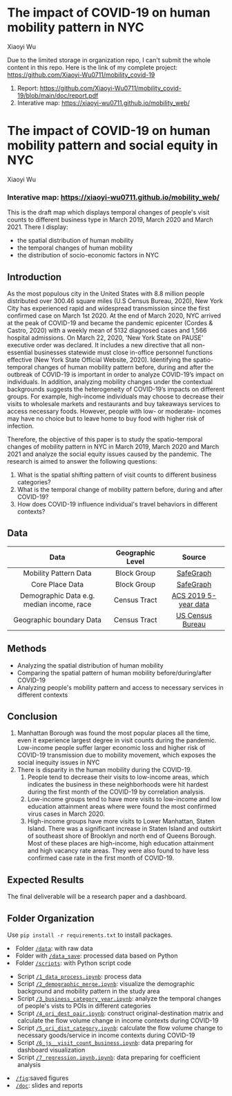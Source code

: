# The impact of COVID-19 on human mobility pattern in NYC
Xiaoyi Wu

Due to the limited storage in organization repo, I can't submit the whole content in this repo. Here is the link of my complete project: https://github.com/Xiaoyi-Wu0711/mobility_covid-19
1. Report: https://github.com/Xiaoyi-Wu0711/mobility_covid-19/blob/main/doc/report.pdf
2. Interative map: https://xiaoyi-wu0711.github.io/mobility_web/

# The impact of COVID-19 on human mobility pattern and social equity in NYC
Xiaoyi Wu

### Interative map: https://xiaoyi-wu0711.github.io/mobility_web/
This is the draft map which displays temporal changes of people's visit counts to different business type in March 2019, March 2020 and March 2021. 
There I display: 
- the spatial distribution of human mobility
- the temporal changes of human mobility 
- the distribution of socio-economic factors in NYC


## Introduction
As the most populous city in the United States with 8.8 million people distributed over 300.46 square miles (U.S Census Bureau, 2020), New York City has experienced rapid and widespread transmission since the first confirmed case on March 1st 2020. At the end of March 2020, NYC arrived at the peak of COVID-19 and became the pandemic epicenter (Cordes \& Castro, 2020) with a weekly mean of 5132 diagnosed cases and 1,566 hospital admissions. On March 22, 2020, 'New York State on PAUSE' executive order was declared. It includes a new directive that all non-essential businesses statewide must close in-office personnel functions effective (New York State Official Website, 2020). Identifying the spatio-temporal changes of human mobility pattern before, during and after the outbreak of COVID-19 is important in order to analyze COVID-19’s impact on individuals. In addition, analyzing mobility changes under the contextual backgrounds suggests the heterogeneity of COVID-19’s impacts on different groups. 
For example, high-income individuals may choose to decrease their visits to wholesale markets and restaurants and buy takeaways services to access necessary foods. 
However, people with low- or moderate- incomes may have no choice but to leave home to buy food with higher risk of infection.

Therefore, the objective of this paper is to study the spatio-temporal changes of mobility pattern in NYC in March 2019, March 2020 and March 2021 and analyze the social equity issues caused by the pandemic. The research is aimed to answer the following questions: 
1. What is the spatial shifting pattern of visit counts to different business categories? 
2. What is the temporal change of mobility pattern before, during and after COVID-19?
3. How does COVID-19 influence individual's travel behaviors in different contexts?

## Data

|     Data     | Geographic Level |           Source            | 
| :------------: | :------------------------: | :------------------------: | 
|    Mobility Pattern Data   | Block Group  |    [SafeGraph](https://www.safegraph.com/)    | 
| Core Place Data | Block Group  |     [SafeGraph](https://www.safegraph.com/)             | 
| Demographic Data e.g. median income, race | Census Tract |     [ACS 2019 5-year data](https://www.census.gov/data/developers/data-sets/acs-5year.html)       |
| Geographic boundary Data | Census Tract |   [US Census Bureau](https://www1.nyc.gov/site/planning/data-maps/open-data/census-download-metadata.page)       |  


## Methods
- Analyzing the spatial distribution of human mobility 
- Comparing the spatial pattern of human mobility before/during/after COVID-19
- Analyzing people's mobility pattern and access to necessary services in different contexts
## Conclusion

1. Manhattan Borough was found the most popular places all the time, even it experience largest
degree in visit counts during the pandemic. Low-income people suffer larger economic loss and higher risk of
COVID-19 transmission due to mobility movement, which exposes the social inequity issues in NYC
2. There is disparity in the human mobility during the COVID-19. 
   1. People tend
   to decrease their visits to low-income areas, which indicates the business in these neighborhoods were
   hit hardest during the first month of the COVID-19 by correlation analysis. 
   2. Low-income groups tend to have more visits to low-income and low education attainment
   areas where were found the most confirmed virus cases in March 2020. 
   3. High-income groups have more visits to Lower Manhattan, Staten Island. There was a significant
increase in Staten Island and outskirt of southeast shore of Brooklyn and north end of Queens Borough.
Most of these places are high-income, high education attainment and high vacancy rate areas. They
were also found to have less confirmed case rate in the first month of COVID-19.

## Expected Results  
 The final deliverable will be a research paper and a dashboard.
 
## Folder Organization
Use `pip install -r requirements.txt` to install packages.
<li>Folder <a href="https://github.com/CPLN-680-Spring-2022/XiaoyiWu-Mobility/tree/main/data"><code>/data</code></a>: with raw data</li>
<li>Folder with <a href="https://github.com/CPLN-680-Spring-2022/XiaoyiWu-Mobility/tree/main/data_save"><code>/data_save</code></a>: processed data based on Python</li>
<li>Folder <a href="https://github.com/CPLN-680-Spring-2022/XiaoyiWu-Mobility/tree/main/scripts"><code>/scripts</code></a>: with Python script code</li>
<ul>
        <li>Script <a href="https://github.com/CPLN-680-Spring-2022/XiaoyiWu-Mobility/blob/main/scripts/1_data_process.ipynb"><code>/1_data_process.ipynb</code></a>: process data</li>
        <li>Script <a href="https://github.com/CPLN-680-Spring-2022/XiaoyiWu-Mobility/blob/main/scripts/2_demographic_merge.ipynb"><code>/2_demographic_merge.ipynb</code></a>: visualize the demographic background and mobility pattern in the study area</li>
        <li>Script <a href="https://github.com/CPLN-680-Spring-2022/XiaoyiWu-Mobility/blob/main/scripts/3_business_category_year.ipynb"><code>/3_business_category_year.ipynb</code></a>: analyze the temporal changes of people's vists to POIs in different categories </li>
        <li>Script <a href="https://github.com/Xiaoyi-Wu0711/mobility_covid-19/blob/main/scripts/4_ori_dest_pair.ipynb"><code>/4_ori_dest_pair.ipynb</code></a>: construct original-destination matrix and calculate the flow volume change in income contexts during COVID-19</li>
        <li>Script <a href="https://github.com/Xiaoyi-Wu0711/mobility_covid-19/blob/main/scripts/5_ori_dist_category.ipynb"><code>/5_ori_dist_category.ipynb</code></a>: calculate the flow volume change to necessary goods/service in income contexts during COVID-19</li>
        <li>Script <a href="https://github.com/Xiaoyi-Wu0711/mobility_covid-19/blob/main/scripts/6_js__visit_count_business.ipynb"><code>/6_js__visit_count_business.ipynb</code></a>: data preparing for dashboard visualization</li>
        <li>Script <a href="https://github.com/Xiaoyi-Wu0711/mobility_covid-19/blob/main/scripts/7_regression.ipynb.ipynb"><code>/7_regression.ipynb.ipynb</code></a>: data preparing for coefficient analysis</li>
</ul>
<li><a href="https://github.com/CPLN-680-Spring-2022/XiaoyiWu-Mobility/tree/main/fig"><code>/fig</code></a>:saved figures</li>
<li><a href="https://github.com/CPLN-680-Spring-2022/XiaoyiWu-Mobility/tree/main/doc"><code>/doc</code></a>: slides and reports</li>

</p>

